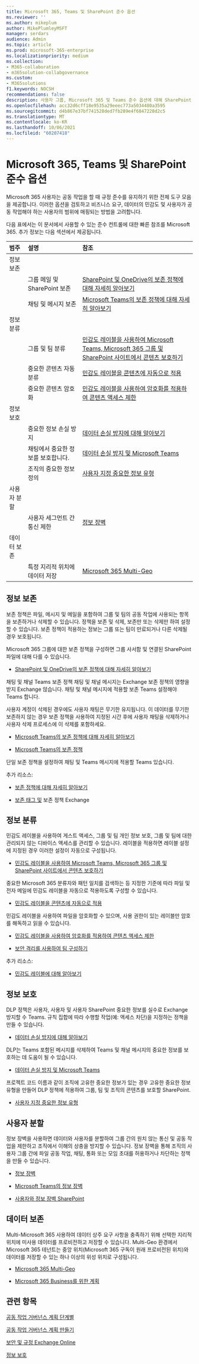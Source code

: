 ```yaml
---
title: Microsoft 365, Teams 및 SharePoint 준수 옵션
ms.reviewer: ''
ms.author: mikeplum
author: MikePlumleyMSFT
manager: serdars
audience: Admin
ms.topic: article
ms.prod: microsoft-365-enterprise
ms.localizationpriority: medium
ms.collection:
- M365-collaboration
- m365solution-collabgovernance
ms.custom:
- M365solutions
f1.keywords: NOCSH
recommendations: false
description: 사용자 그룹, Microsoft 365 및 Teams 준수 옵션에 대해 SharePoint 대해 자세히 알아보습니다.
ms.openlocfilehash: acc32d6cff18e9535a29eeec773a5034480a3595
ms.sourcegitcommit: d4b867e37bf741528ded7fb289e4f6847228d2c5
ms.translationtype: MT
ms.contentlocale: ko-KR
ms.lasthandoff: 10/06/2021
ms.locfileid: "60207418"
---
```

# <a name="compliance-options-for-microsoft-365-groups-teams-and-sharepoint-collaboration"></a>Microsoft 365, Teams 및 SharePoint 준수 옵션

Microsoft 365 사용자는 공동 작업을 할 때 규정 준수를 유지하기 위한 전체 도구 모음을 제공합니다. 이러한 옵션을 검토하고 비즈니스 요구, 데이터의 민감도 및 사용자가 공동 작업해야 하는 사용자의 범위에 매핑되는 방법을 고려합니다.

다음 표에서는 이 문서에서 사용할 수 있는 준수 컨트롤에 대한 빠른 참조를 Microsoft 365. 추가 정보는 다음 섹션에서 제공됩니다.

|범주|설명|참조|
|:-------|:----------|:--------|
|정보 보존|||
||그룹 메일 및 SharePoint 보존|[SharePoint 및 OneDrive의 보존 정책에 대해 자세히 알아보기](../compliance/retention-policies-sharepoint.md)|
||채팅 및 메시지 보존|[Microsoft Teams의 보존 정책에 대해 자세히 알아보기](../compliance/retention-policies-teams.md)|
|정보 분류|||
||그룹 및 팀 분류|[민감도 레이블을 사용하여 Microsoft Teams, Microsoft 365 그룹 및 SharePoint 사이트에서 콘텐츠 보호하기](../compliance/sensitivity-labels-teams-groups-sites.md)|
||중요한 콘텐츠 자동 분류|[민감도 레이블을 콘텐츠에 자동으로 적용](../compliance/apply-sensitivity-label-automatically.md)|
||중요한 콘텐츠 암호화|[민감도 레이블을 사용하여 암호화를 적용하여 콘텐츠 액세스 제한](../compliance/encryption-sensitivity-labels.md)|
|정보 보호|||
||중요한 정보 손실 방지|[데이터 손실 방지에 대해 알아보기](../compliance/dlp-learn-about-dlp.md)|
||채팅에서 중요한 정보를 보호합니다.|[데이터 손실 방지 및 Microsoft Teams](../compliance/dlp-microsoft-teams.md)|
||조직의 중요한 정보 정의|[사용자 지정 중요한 정보 유형](../compliance/sensitive-information-type-learn-about.md)|
|사용자 분할|||
||사용자 세그먼트 간 통신 제한|[정보 장벽](../compliance/information-barriers.md)|
|데이터 보존|||
||특정 지리적 위치에 데이터 저장|[Microsoft 365 Multi-Geo](/microsoft-365/enterprise/microsoft-365-multi-geo)|

## <a name="information-retention"></a>정보 보존

보존 정책은 파일, 메시지 및 메일을 포함하여 그룹 및 팀의 공동 작업에 사용되는 항목을 보존하거나 삭제할 수 있습니다. 정책을 보존 및 삭제, 보존만 또는 삭제만 하여 설정할 수 있습니다. 보존 정책이 적용하는 정보는 그룹 또는 팀이 만료되거나 다른 삭제될 경우 보호됩니다.

Microsoft 365 그룹에 대한 보존 정책을 구성하면 그룹 사서함 및 연결된 SharePoint 파일에 대해 다를 수 있습니다.

- [SharePoint 및 OneDrive의 보존 정책에 대해 자세히 알아보기](../compliance/retention-policies-sharepoint.md)

채팅 및 채널 Teams 보존 정책 채팅 및 채널 메시지는 Exchange 보존 정책의 영향을 받지 Exchange 않습니다. 채팅 및 채널 메시지에 적용할 보존 Teams 설정해야 Teams 합니다. 

사용자 계정이 삭제된 경우에도 사용자 채팅은 무기한 유지됩니다. 이 데이터를 무기한 보존하지 않는 경우 보존 정책을 사용하여 지정된 시간 후에 사용자 채팅을 삭제하거나 사용자 삭제 프로세스에 이 삭제를 포함하세요.

- [Microsoft Teams의 보존 정책에 대해 자세히 알아보기](../compliance/retention-policies-teams.md)

- [Microsoft Teams의 보존 정책](/microsoftteams/retention-policies)

단일 보존 정책을 설정하여 채팅 및 Teams 메시지에 적용할 Teams 있습니다. 

추가 리소스:

- [보존 정책에 대해 자세히 알아보기](../compliance/retention.md)

- [보존 태그 및](/exchange/security-and-compliance/messaging-records-management/retention-tags-and-policies) 보존 정책 Exchange

## <a name="information-classification"></a>정보 분류

민감도 레이블을 사용하여 게스트 액세스, 그룹 및 팀 개인 정보 보호, 그룹 및 팀에 대한 관리되지 않는 디바이스 액세스를 관리할 수 있습니다. 레이블을 적용하면 레이블 설정에 지정된 경우 이러한 설정이 자동으로 구성됩니다.

- [민감도 레이블을 사용하여 Microsoft Teams, Microsoft 365 그룹 및 SharePoint 사이트에서 콘텐츠 보호하기](../compliance/sensitivity-labels-teams-groups-sites.md)

중요한 Microsoft 365 분류자와 패턴 일치를 검색하는 등 지정한 기준에 따라 파일 및 전자 메일에 민감도 레이블을 자동으로 적용하도록 구성할 수 있습니다.

- [민감도 레이블을 콘텐츠에 자동으로 적용](../compliance/apply-sensitivity-label-automatically.md)

민감도 레이블을 사용하여 파일을 암호화할 수 있으며, 사용 권한이 있는 레이블만 암호를 해독하고 읽을 수 있습니다.

- [민감도 레이블을 사용하여 암호화를 적용하여 콘텐츠 액세스 제한](../compliance/encryption-sensitivity-labels.md)

- [보안 격리를 사용하여 팀 구성하기](./secure-teams-security-isolation.md)

추가 리소스:

- [민감도 레이블에 대해 알아보기](../compliance/sensitivity-labels.md)


## <a name="information-protection"></a>정보 보호

DLP 정책은 사용자, 사용자 및 사용자 SharePoint 중요한 정보를 실수로 Exchange 방지할 수 Teams. 규칙 집합에 따라 수행할 작업(예: 액세스 차단)을 지정하는 정책을 만들 수 있습니다.

- [데이터 손실 방지에 대해 알아보기](../compliance/dlp-learn-about-dlp.md)

DLP는 Teams 포함된 메시지를 삭제하여 Teams 및 채널 메시지의 중요한 정보를 보호하는 데 도움이 될 수 있습니다.

- [데이터 손실 방지 및 Microsoft Teams](../compliance/dlp-microsoft-teams.md)

프로젝트 코드 이름과 같이 조직에 고유한 중요한 정보가 있는 경우 고유한 중요한 정보 유형을 만들어 DLP 정책에 적용하여 그룹, 팀 및 조직의 콘텐츠를 보호할 SharePoint.

- [사용자 지정 중요한 정보 유형](../compliance/sensitive-information-type-learn-about.md)

## <a name="user-segmentation"></a>사용자 분할

정보 장벽을 사용하면 데이터와 사용자를 분할하여 그룹 간의 원치 않는 통신 및 공동 작업을 제한하고 조직에서 이해의 상충을 방지할 수 있습니다. 정보 장벽을 통해 조직의 사용자 그룹 간에 파일 공동 작업, 채팅, 통화 또는 모임 초대를 허용하거나 차단하는 정책을 만들 수 있습니다.

- [정보 장벽](../compliance/information-barriers.md)

- [Microsoft Teams의 정보 장벽](/microsoftteams/information-barriers-in-teams)

- [사용자와 정보 장벽 SharePoint](/sharepoint/information-barriers)

## <a name="data-residency"></a>데이터 보존

Multi-Microsoft 365 사용하여 데이터 상주 요구 사항을 충족하기 위해 선택한 지리적 위치에 미사용 데이터를 프로비전하고 저장할 수 있습니다. Multi-Geo 환경에서 Microsoft 365 테넌트는 중앙 위치(Microsoft 365 구독이 원래 프로비전된 위치)와 데이터를 저장할 수 있는 하나 이상의 위성 위치로 구성됩니다.

- [Microsoft 365 Multi-Geo](/microsoft-365/enterprise/microsoft-365-multi-geo)

- [Microsoft 365 Business를 위한 계획](/microsoft-365/enterprise/plan-for-multi-geo)

## <a name="related-topics"></a>관련 항목

[공동 작업 거버넌스 계획 단계별](collaboration-governance-overview.md#collaboration-governance-planning-step-by-step)

[공동 작업 거버넌스 계획 만들기](collaboration-governance-first.md)

[보안 및 규정 Exchange Online](/exchange/security-and-compliance/security-and-compliance)

[정보 보호](../compliance/information-protection.md)
